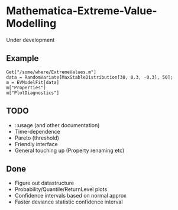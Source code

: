 Mathematica-Extreme-Value-Modelling
===================================
Under development

Example
-------

    Get["/some/where/ExtremeValues.m"]
    data = RandomVariate[MaxStableDistribution[30, 0.3, -0.3], 50];
    m = EVModelFit[data]
    m["Properties"]
    m["PlotDiagnostics"]

TODO 
----

* ::usage (and other documentation)
* Time-dependence
* Pareto (threshold)
* Friendly interface
* General touching up (Property renaming etc)

Done
----

* Figure out datastructure
* Probability/Quantile/ReturnLevel plots
* Confidence intervals based on normal approx
* Faster deviance statistic confidence interval

